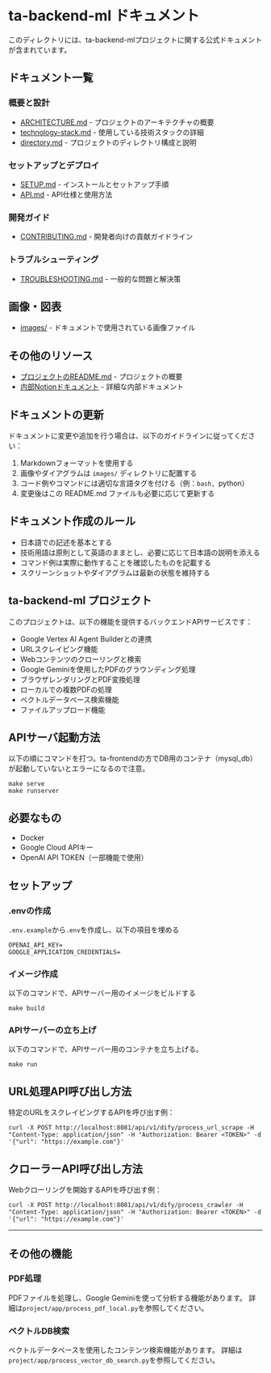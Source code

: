 # ta-backend-ml ドキュメント

このディレクトリには、ta-backend-mlプロジェクトに関する公式ドキュメントが含まれています。

## ドキュメント一覧

### 概要と設計

- [ARCHITECTURE.md](./ARCHITECTURE.md) - プロジェクトのアーキテクチャの概要
- [technology-stack.md](./technology-stack.md) - 使用している技術スタックの詳細
- [directory.md](./directory.md) - プロジェクトのディレクトリ構成と説明

### セットアップとデプロイ

- [SETUP.md](./SETUP.md) - インストールとセットアップ手順
- [API.md](./API.md) - API仕様と使用方法

### 開発ガイド

- [CONTRIBUTING.md](./CONTRIBUTING.md) - 開発者向けの貢献ガイドライン

### トラブルシューティング

- [TROUBLESHOOTING.md](./TROUBLESHOOTING.md) - 一般的な問題と解決策

## 画像・図表

- [images/](./images/) - ドキュメントで使用されている画像ファイル

## その他のリソース

- [プロジェクトのREADME.md](../README.md) - プロジェクトの概要
- [内部Notionドキュメント](https://www.notion.so/ibaragi/Azure-Whisper-ChatGPT-a0b3a6aca04246b0aaebcaeee3cf96b0) - 詳細な内部ドキュメント

## ドキュメントの更新

ドキュメントに変更や追加を行う場合は、以下のガイドラインに従ってください：

1. Markdownフォーマットを使用する
2. 画像やダイアグラムは `images/` ディレクトリに配置する
3. コード例やコマンドには適切な言語タグを付ける（例：```bash, ```python）
4. 変更後はこの README.md ファイルも必要に応じて更新する

## ドキュメント作成のルール

- 日本語での記述を基本とする
- 技術用語は原則として英語のままとし、必要に応じて日本語の説明を添える
- コマンド例は実際に動作することを確認したものを記載する
- スクリーンショットやダイアグラムは最新の状態を維持する 

## ta-backend-ml プロジェクト

このプロジェクトは、以下の機能を提供するバックエンドAPIサービスです：

- Google Vertex AI Agent Builderとの連携
- URLスクレイピング機能
- Webコンテンツのクローリングと検索
- Google Geminiを使用したPDFのグラウンディング処理
- ブラウザレンダリングとPDF変換処理
- ローカルでの複数PDFの処理
- ベクトルデータベース検索機能
- ファイルアップロード機能

## APIサーバ起動方法

以下の順にコマンドを打つ。ta-frontendの方でDB用のコンテナ（mysql_db）が起動していないとエラーになるので注意。
```
make serve
make runserver
```

## 必要なもの
- Docker
- Google Cloud APIキー
- OpenAI API TOKEN（一部機能で使用）

## セットアップ

### .envの作成

`.env.example`から`.env`を作成し、以下の項目を埋める

```
OPENAI_API_KEY=
GOOGLE_APPLICATION_CREDENTIALS=
```

### イメージ作成

以下のコマンドで、APIサーバー用のイメージをビルドする

```
make build
```

### APIサーバーの立ち上げ

以下のコマンドで、APIサーバー用のコンテナを立ち上げる。

```
make run
```

## URL処理API呼び出し方法

特定のURLをスクレイピングするAPIを呼び出す例：

```
curl -X POST http://localhost:8081/api/v1/dify/process_url_scrape -H "Content-Type: application/json" -H "Authorization: Bearer <TOKEN>" -d '{"url": "https://example.com"}'
```

## クローラーAPI呼び出し方法

Webクローリングを開始するAPIを呼び出す例：

```
curl -X POST http://localhost:8081/api/v1/dify/process_crawler -H "Content-Type: application/json" -H "Authorization: Bearer <TOKEN>" -d '{"url": "https://example.com"}'
```

---

## その他の機能

### PDF処理

PDFファイルを処理し、Google Geminiを使って分析する機能があります。
詳細は`project/app/process_pdf_local.py`を参照してください。

### ベクトルDB検索

ベクトルデータベースを使用したコンテンツ検索機能があります。
詳細は`project/app/process_vector_db_search.py`を参照してください。 
